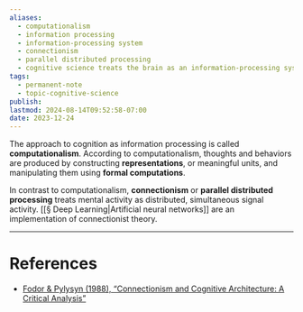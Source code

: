 ```yaml
---
aliases:
  - computationalism
  - information processing
  - information-processing system
  - connectionism
  - parallel distributed processing
  - cognitive science treats the brain as an information-processing system
tags:
  - permanent-note
  - topic-cognitive-science
publish: 
lastmod: 2024-08-14T09:52:58-07:00
date: 2023-12-24
---
```

The approach to cognition as information processing is called **computationalism**. According to computationalism, thoughts and behaviors are produced by constructing **representations**, or meaningful units, and manipulating them using **formal computations**.

In contrast to computationalism, **connectionism** or **parallel distributed processing** treats mental activity as distributed, simultaneous signal activity. [[§ Deep Learning|Artificial neural networks]] are an implementation of connectionist theory.

---
# References

- [Fodor & Pylysyn (1988), “Connectionism and Cognitive Architecture: A Critical Analysis”](<https://doi.org/10.1016/0010-0277(88)90031-5>)